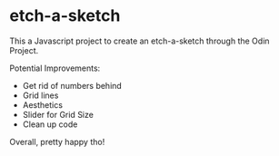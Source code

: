 # etch-a-sketch
This a Javascript project to create an etch-a-sketch through the Odin Project.

Potential Improvements:
- Get rid of numbers behind
- Grid lines
- Aesthetics
- Slider for Grid Size
- Clean up code

Overall, pretty happy tho!
